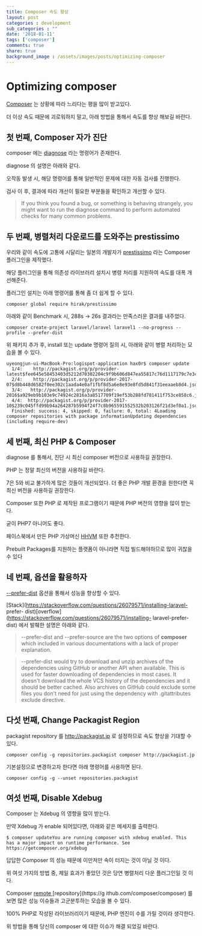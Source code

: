 ```yaml
---
title: Composer 속도 향상
layout: post
categories : development
sub_categories : ""
date: '2018-01-11'
tags: ['composer']
comments: true
share: true
background_image : /assets/images/posts/optimizing-composer
---
```


# Optimizing composer

[Composer](https://getcomposer.org/) 는 상황에 따라 느리다는 평을 많이 받고있다.

더 이상 속도 때문에 괴로워하지 말고, 아래 방법을 통해서 속도를 향상 해보길 바란다.


## 첫 번째, Composer 자가 진단

  

composer 에는 [diagnose](https://getcomposer.org/doc/03-cli.md#diagnose) 라는 명령어가
존재한다.

diagnose 의 설명은 아래와 같다.

  

오작동 발생 시, 해당 명령어를 통해 일반적인 문제에 대한 자동 검사를 진행한다.

검사 이 후, 결과에 따라 개선이 필요한 부분들을 확인하고 개선할 수 있다.

  

> If you think you found a bug, or something is behaving strangely, you might
want to run the diagnose command to perform automated checks for many common
problems.

  

## 두 번째, 병렬처리 다운로드를 도와주는 prestissimo

  

우리와 같이 속도에 고통에 시달리는 일본의 개발자가
[prestissimo](https://github.com/hirak/prestissimo) 라는 Composer 플러그인을 제작했다.

해당 플러그인을 통해 의존성 라이브러리 설치시 병령 처리를 지원하여 속도를 대폭 개선해준다.

  

플러그인 설치는 아래 명령어를 통해 좀 더 쉽게 할 수 있다.

  

    composer global require hirak/prestissimo

  

아래와 같이 Benchmark 시, 288s -> 26s 결과라는 만족스러운 결과를 내주었다.

  

    composer create-project laravel/laravel laravel1 --no-progress --profile --prefer-dist

  

위 패키지 추가 후, install 또는 update 명령어 질의 시, 아래와 같이 병렬 처리하는 모습을 볼 수 있다.

  

    uyeongjun-ui-MacBook-Pro:logispot-application hax0r$ composer update    1/4:	http://packagist.org/p/provider-latest$fee645e58453403d5212d70302204c9f9b606d847ea55817c76d1117179c7e3c.json    2/4:	http://packagist.org/p/provider-2017-07$d8b448d6582f0ee302c1aada4e0af1fbf8d5a6e8e93e8fd5d841f31eeaaeb8d4.json    3/4:	http://packagist.org/p/provider-2016$a929eb9b103e9c74924c2816a3a8517709f19ef53b288fd781411f753ce858c6.json    4/4:	http://packagist.org/p/provider-2017-10$239c045ffd99b94a264287b5994f24f7c8b965591552532b203126f21d3ef0a1.json    Finished: success: 4, skipped: 0, failure: 0, total: 4Loading composer repositories with package informationUpdating dependencies (including require-dev)

  
  

## 세 번째, 최신 PHP & Composer

  

diagnose 를 통해서, 진단 시 최신 composer 버전으로 사용하길 권장한다.

PHP 는 정말 최신의 버전을 사용하길 바란다.

7은 5와 비교 불가하게 많은 것들이 개선되었다. 더 좋은 PHP 개발 환경을 원한다면 꼭 최신 버전을 사용하길 권장한다.

Composer 또한 PHP 로 제작된 프로그램이기 때문에 PHP 버전의 영향을 많이 받는다.

  

굳이 PHP7 아니어도 좋다.

페이스북에서 만든 PHP 가상머신 [HHVM](https://hhvm.com/) 또한 추천한다.

Prebuilt Packages를 지원하는 플랫폼이 아니라면 직접 빌드해야하므로 많이 귀찮을 수 있다

  

  

## 네 번째, 옵션을 활용하자

  

[\--prefer-dist](https://getcomposer.org/doc/03-cli.md#install) 옵션을 통해서 성능을
향상할 수 있다.

[Stack](https://stackoverflow.com/questions/26079571/installing-laravel-
prefer-
dist)[overflow](https://stackoverflow.com/questions/26079571/installing-
laravel-prefer-dist) 에서 발췌한 설명은 아래와 같다.

  

> \--prefer-dist and --prefer-source are the two options of **composer** which
included in various documentations with a lack of proper explanation.


> \--prefer-dist would try to download and unzip archives of the dependencies
using GitHub or another API when available. This is used for faster
downloading of dependencies in most cases. It doesn't download the whole VCS
history of the dependencies and it should be better cached. Also archives on
GitHub could exclude some files you don't need for just using the dependency
with .gitattributes exclude directive.

  

  

## 다섯 번째, Change Packagist Region

  

packagist repository 를 http://packagist.jp 로 설정하므로 속도 향상을 기대할 수 있다.

  

    composer config -g repositories.packagist composer http://packagist.jp

기본설정으로 변경하고자 한다면 아래 명령어를 사용하면 된다.

  

    composer config -g --unset repositories.packagist

  

## 여섯 번째, Disable Xdebug

  

Composer 는 Xdebug 의 영향을 많이 받는다.

만약 Xdebug 가 enable 되어있다면, 아래와 같은 메세지를 출력한다.

  

    $ composer updateYou are running composer with xdebug enabled. This has a major impact on runtime performance. See https://getcomposer.org/xdebug

  

답답한 Composer 의 성능 때문에 이만저만 속이 터지는 것이 아닐 것 이다.

위 여섯 가지의 방법 중, 제일 효과가 좋았던 것은 당연 병렬처리 다운 플러그인일 것 이다.

Composer [remote ](https://github.com/composer/composer)[repository](https://g
ithub.com/composer/composer) 를 보면 많은 성능 이슈들과 고군분투하는 모습을 볼 수 있다.

  

100% PHP로 작성된 라이브러리이기 때문에, PHP 엔진이 수를 가릴 것이라 생각한다.

위 방법을 통해 당신의 composer 에 대한 이슈가 해결 되었길 바란다.